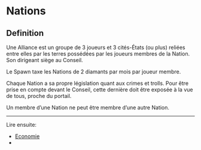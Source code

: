 # Nations

## Definition

Une Alliance est un groupe de 3 joueurs et 3 cités-États (ou plus) reliées entre elles par les terres possédées par les joueurs membres de la Nation. Son dirigeant siège au Conseil.

Le Spawn taxe les Nations de 2 diamants par mois par joueur membre.

Chaque Nation a sa propre législation quant aux crimes et trolls. Pour être prise en compte devant le Conseil, cette dernière doit être exposée à la vue de tous, proche du portail.

Un membre d’une Nation ne peut être membre d’une autre Nation.

----

Lire ensuite:
- [Economie](economie.md)
- []()
